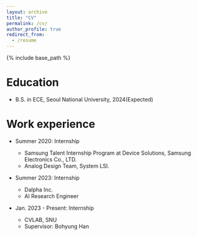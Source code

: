 ```yaml
---
layout: archive
title: "CV"
permalink: /cv/
author_profile: true
redirect_from:
  - /resume
---
```


{% include base_path %}

Education
======
* B.S. in ECE, Seoul National University, 2024(Expected)

Work experience
======
* Summer 2020: Internship
  * Samsung Talent Internship Program at Device Solutions, Samsung Electronics Co., LTD.
  * Analog Design Team, System LSI.

* Summer 2023: Internship
  * Dalpha Inc.
  * AI Research Engineer

* Jan. 2023 - Present: Internship
  * CVLAB, SNU
  * Supervisor: Bohyung Han